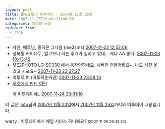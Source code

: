 ```yaml
---
layout: post
title: 돌핀호텔의 미투데이 - 2007년 11월 25일
date: 2007-11-25T19:41:21+00:00
categories: 일상의-느낌
redirect_from:
  - /746
---
```




<ul><li>자원, 베트남, 중국은 그다음 (me2sms) <a href="http://me2day.net/jinto/2007/11/23#12:52:06" rel="bookmark" title="퍼머링크">2007-11-23 12:52:06</a></li><li>성북동 커피나무, 알고보니 아는 후배가 일하고 있네... 케냐 AA 좋다. <a href="http://me2day.net/jinto/2007/11/23#18:43:42" rel="bookmark" title="퍼머링크">2007-11-23 18:43:42</a></li><li>ME2PHOTO LG-SC330 에서 동작안하네요. 새버전 만들어줘요~. 나도 사진 올리고 시포요~ <a href="http://me2day.net/jinto/2007/11/23#23:37:27" rel="bookmark" title="퍼머링크">2007-11-23 23:37:27</a></li><li>미투팩 !!! (미투팩순위권) <a href="http://me2day.net/jinto/2007/11/23#23:58:16" rel="bookmark" title="퍼머링크">2007-11-23 23:58:16</a></li><li><a href="http://me2day.net/thaiyny/2007/11/24#22:46:49">푸켓에서 만난 여인</a>

이 미투데이에.. <a href="http://me2day.net/jinto/2007/11/24#23:01:10" rel="bookmark" title="퍼머링크">2007-11-24 23:01:10</a></li></ul>

이 글은 <a href="http://me2day.net/jinto">jinto</a>님의 <a href="http://me2day.net/jinto/2007/11/23">2007년 11월 23일</a>에서 <a href="http://me2day.net/jinto/2007/11/25">2007년 11월 25일</a>까지의 미투데이 내용입니다.

 <!-- end of daily_digest -->
<div id=comments>
<div class=comment>
<!--- cmt:1124 --->
<!--- mail: --->
<!--- parent:0 --->
warry : 
미투데이에서 매일 서비스 하나봐요?
 <small>(2007-11-26 06:42:32)</small>
</div>
</div>
